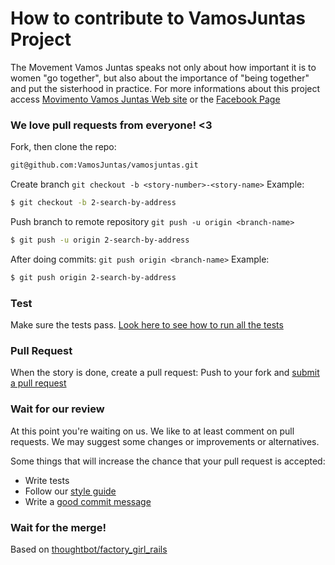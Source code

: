 # How to contribute to VamosJuntas Project

The Movement Vamos Juntas speaks not only about how important it is to women "go together", but also about the importance of "being together" and put the sisterhood in practice.
For more informations about this project access [Movimento Vamos Juntas Web site](http://www.movimentovamosjuntas.com.br/) or the [Facebook Page](https://www.facebook.com/movimentovamosjuntas/)

### We love pull requests from everyone! <3

Fork, then clone the repo:
  ```sh
  git@github.com:VamosJuntas/vamosjuntas.git
  ```

Create branch `git checkout -b <story-number>-<story-name>`
  Example:
  ```sh
  $ git checkout -b 2-search-by-address
  ```

Push branch to remote repository `git push -u origin <branch-name>`
  ```sh
  $ git push -u origin 2-search-by-address
  ```

After doing commits: `git push origin <branch-name>`
  Example:
  ```sh
  $ git push origin 2-search-by-address
  ```
### Test
Make sure the tests pass. [Look here to see how to run all the tests](https://github.com/VamosJuntas/vamosjuntas/blob/master/README.md#testing)

### Pull Request
When the story is done, create a pull request:
Push to your fork and [submit a pull request](https://github.com/VamosJuntas/vamosjuntas/pulls)

### Wait for our review
At this point you're waiting on us. We like to at least comment on pull requests. We may suggest some changes or improvements or alternatives.

Some things that will increase the chance that your pull request is accepted:
* Write tests
* Follow our [style guide](https://github.com/airbnb/javascript)
* Write a [good commit message](http://tbaggery.com/2008/04/19/a-note-about-git-commit-messages.html)

### Wait for the merge!
Based on [thoughtbot/factory_girl_rails](https://github.com/thoughtbot/factory_girl_rails/blob/master/CONTRIBUTING.md)
